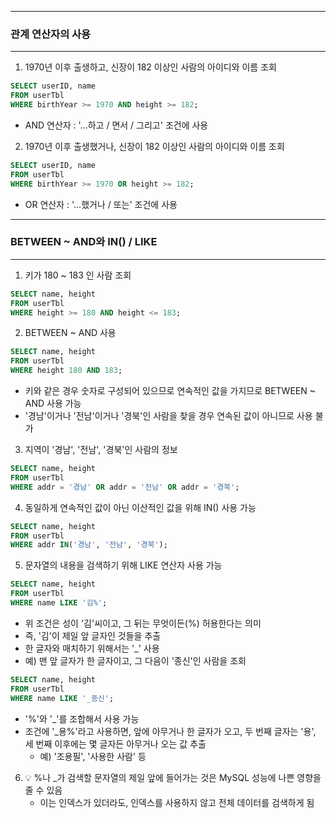 
-----
### 관계 연산자의 사용
-----
1. 1970년 이후 출생하고, 신장이 182 이상인 사람의 아이디와 이름 조회
```sql
SELECT userID, name
FROM userTbl
WHERE birthYear >= 1970 AND height >= 182;
```
  - AND 연산자 : '...하고 / 면서 / 그리고' 조건에 사용

2. 1970년 이후 출생했거나, 신장이 182 이상인 사람의 아이디와 이름 조회
```sql
SELECT userID, name
FROM userTbl
WHERE birthYear >= 1970 OR height >= 182;
```
  - OR 연산자 : '...했거나 / 또는' 조건에 사용

-----
### BETWEEN ~ AND와 IN() / LIKE
-----
1. 키가 180 ~ 183 인 사람 조회
```sql
SELECT name, height
FROM userTbl
WHERE height >= 180 AND height <= 183;
```

2. BETWEEN ~ AND 사용
```sql
SELECT name, height
FROM userTbl
WHERE height 180 AND 183;
```
  - 키와 같은 경우 숫자로 구성되어 있으므로 연속적인 값을 가지므로 BETWEEN ~ AND 사용 가능
  - '경남'이거나 '전남'이거나 '경북'인 사람을 찾을 경우 연속된 값이 아니므로 사용 불가

3. 지역이 '경남', '전남', '경북'인 사람의 정보
```sql
SELECT name, height
FROM userTbl
WHERE addr = '경남' OR addr = '전남' OR addr = '경북';
```

 4. 동일하게 연속적인 값이 아닌 이산적인 값을 위해 IN() 사용 가능
```sql
SELECT name, height
FROM userTbl
WHERE addr IN('경남', '전남', '경북');
```

5. 문자열의 내용을 검색하기 위해 LIKE 연산자 사용 가능
```sql
SELECT name, height
FROM userTbl
WHERE name LIKE '김%';
```
  - 위 조건은 성이 '김'씨이고, 그 뒤는 무엇이든(%) 허용한다는 의미
  - 즉, '김'이 제일 앞 글자인 것들을 추출
  - 한 글자와 매치하기 위해서는 '_' 사용
  - 예) 맨 앞 글자가 한 글자이고, 그 다음이 '종신'인 사람을 조회
```sql
SELECT name, height
FROM userTbl
WHERE name LIKE '_종신';
```

  - '%'와 '_'를 조합해서 사용 가능
  - 조건에 '_용%'라고 사용하면, 앞에 아무거나 한 글자가 오고, 두 번째 글자는 '용', 세 번째 이후에는 몇 글자든 아무거나 오는 값 추출
    + 예) '조용필', '사용한 사람' 등

6. 💡 %나 _가 검색할 문자열의 제일 앞에 들어가는 것은 MySQL 성능에 나쁜 영향을 줄 수 있음
   - 이는 인덱스가 있더라도, 인덱스를 사용하지 않고 전체 데이터를 검색하게 됨
   
